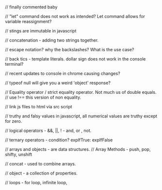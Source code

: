// finally commented baby

// "let" command does not work as intended? Let command allows for variable reassignment?

// stings are immutable in javascript

// concatenation - adding two strings together.

// escape notation? why the backslashes? What is the use case?

// back tics - template literals. dollar sign does not work in the console terminal?

// recent updates to console in chrome causing changes?

// typeof null will give you a weird 'object' response?

// Equality operator / strict equality operator. Not much us of double equals.
// use !== this version of non equality.

// link js files to html via src script

// truthy and falsy values in javascript, all numerical values are truthy except for   zero.

// logical operators - &&, ||, ! - and, or , not.

// ternary operators - condition? expIfTrue: expIfFalse

// arrays and objects - are data structures.
    // Array Methods - push, pop, shifty, unshift

// concat - used to combine arrays.

// object - a collection of properties.

// loops - for loop, infinite loop, 